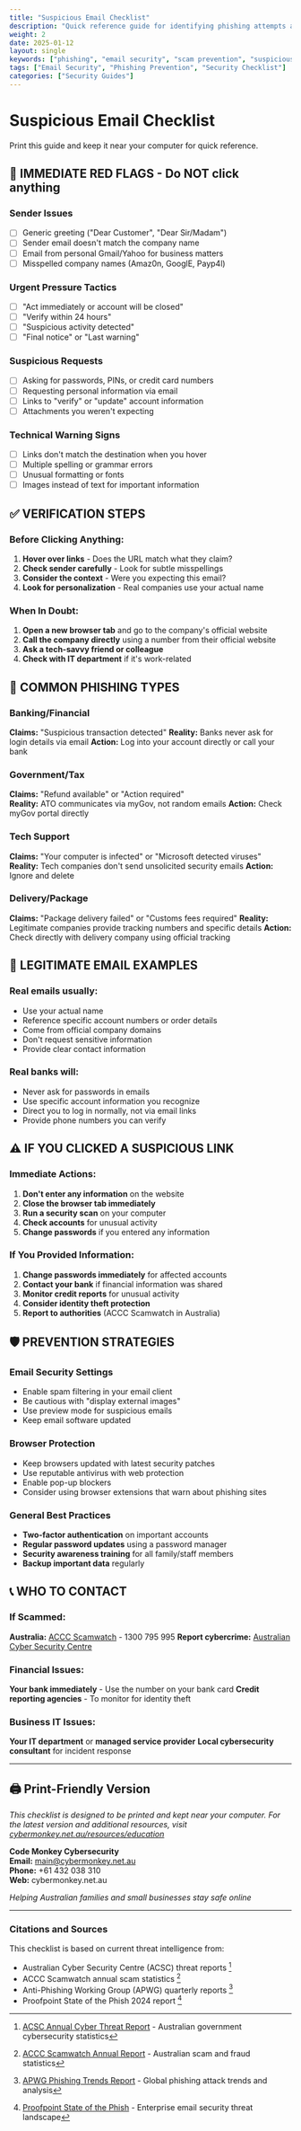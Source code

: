 ```yaml
---
title: "Suspicious Email Checklist"
description: "Quick reference guide for identifying phishing attempts and suspicious emails"
weight: 2
date: 2025-01-12
layout: single
keywords: ["phishing", "email security", "scam prevention", "suspicious email", "cybersecurity checklist"]
tags: ["Email Security", "Phishing Prevention", "Security Checklist"]
categories: ["Security Guides"]
---
```


# Suspicious Email Checklist

Print this guide and keep it near your computer for quick reference.

## 🚩 **IMMEDIATE RED FLAGS** - Do NOT click anything

### **Sender Issues**
- [ ] Generic greeting ("Dear Customer", "Dear Sir/Madam")
- [ ] Sender email doesn't match the company name
- [ ] Email from personal Gmail/Yahoo for business matters
- [ ] Misspelled company names (Amaz0n, GooglE, Payp4l)

### **Urgent Pressure Tactics**
- [ ] "Act immediately or account will be closed"
- [ ] "Verify within 24 hours"
- [ ] "Suspicious activity detected"
- [ ] "Final notice" or "Last warning"

### **Suspicious Requests**
- [ ] Asking for passwords, PINs, or credit card numbers
- [ ] Requesting personal information via email
- [ ] Links to "verify" or "update" account information
- [ ] Attachments you weren't expecting

### **Technical Warning Signs**
- [ ] Links don't match the destination when you hover
- [ ] Multiple spelling or grammar errors
- [ ] Unusual formatting or fonts
- [ ] Images instead of text for important information

## ✅ **VERIFICATION STEPS**

### **Before Clicking Anything:**
1. **Hover over links** - Does the URL match what they claim?
2. **Check sender carefully** - Look for subtle misspellings
3. **Consider the context** - Were you expecting this email?
4. **Look for personalization** - Real companies use your actual name

### **When In Doubt:**
1. **Open a new browser tab** and go to the company's official website
2. **Call the company directly** using a number from their official website
3. **Ask a tech-savvy friend or colleague**
4. **Check with IT department** if it's work-related

## 🏦 **COMMON PHISHING TYPES**

### **Banking/Financial**
**Claims:** "Suspicious transaction detected"
**Reality:** Banks never ask for login details via email
**Action:** Log into your account directly or call your bank

### **Government/Tax**
**Claims:** "Refund available" or "Action required"  
**Reality:** ATO communicates via myGov, not random emails
**Action:** Check myGov portal directly

### **Tech Support**
**Claims:** "Your computer is infected" or "Microsoft detected viruses"
**Reality:** Tech companies don't send unsolicited security emails
**Action:** Ignore and delete

### **Delivery/Package**
**Claims:** "Package delivery failed" or "Customs fees required"
**Reality:** Legitimate companies provide tracking numbers and specific details
**Action:** Check directly with delivery company using official tracking

## 📧 **LEGITIMATE EMAIL EXAMPLES**

### **Real emails usually:**
- Use your actual name
- Reference specific account numbers or order details
- Come from official company domains
- Don't request sensitive information
- Provide clear contact information

### **Real banks will:**
- Never ask for passwords in emails
- Use specific account information you recognize
- Direct you to log in normally, not via email links
- Provide phone numbers you can verify

## ⚠️ **IF YOU CLICKED A SUSPICIOUS LINK**

### **Immediate Actions:**
1. **Don't enter any information** on the website
2. **Close the browser tab immediately**
3. **Run a security scan** on your computer
4. **Check accounts** for unusual activity
5. **Change passwords** if you entered any information

### **If You Provided Information:**
1. **Change passwords immediately** for affected accounts
2. **Contact your bank** if financial information was shared
3. **Monitor credit reports** for unusual activity
4. **Consider identity theft protection**
5. **Report to authorities** (ACCC Scamwatch in Australia)

## 🛡️ **PREVENTION STRATEGIES**

### **Email Security Settings**
- Enable spam filtering in your email client
- Be cautious with "display external images"
- Use preview mode for suspicious emails
- Keep email software updated

### **Browser Protection**
- Keep browsers updated with latest security patches
- Use reputable antivirus with web protection
- Enable pop-up blockers
- Consider using browser extensions that warn about phishing sites

### **General Best Practices**
- **Two-factor authentication** on important accounts
- **Regular password updates** using a password manager
- **Security awareness training** for all family/staff members
- **Backup important data** regularly

## 📞 **WHO TO CONTACT**

### **If Scammed:**
**Australia:** [ACCC Scamwatch](https://scamwatch.accc.gov.au) - 1300 795 995
**Report cybercrime:** [Australian Cyber Security Centre](https://cyber.gov.au)

### **Financial Issues:**
**Your bank immediately** - Use the number on your bank card
**Credit reporting agencies** - To monitor for identity theft

### **Business IT Issues:**
**Your IT department** or **managed service provider**
**Local cybersecurity consultant** for incident response

---

## **🖨️ Print-Friendly Version**

*This checklist is designed to be printed and kept near your computer. For the latest version and additional resources, visit [cybermonkey.net.au/resources/education](https://cybermonkey.net.au/resources/education)*

**Code Monkey Cybersecurity**  
**Email:** main@cybermonkey.net.au  
**Phone:** +61 432 038 310  
**Web:** cybermonkey.net.au  

*Helping Australian families and small businesses stay safe online*

---

### Citations and Sources

This checklist is based on current threat intelligence from:
- Australian Cyber Security Centre (ACSC) threat reports [^1]
- ACCC Scamwatch annual scam statistics [^2]  
- Anti-Phishing Working Group (APWG) quarterly reports [^3]
- Proofpoint State of the Phish 2024 report [^4]

[^1]: [ACSC Annual Cyber Threat Report](https://cyber.gov.au/about-us/reports-and-statistics/acsc-annual-cyber-threat-report) - Australian government cybersecurity statistics
[^2]: [ACCC Scamwatch Annual Report](https://scamwatch.accc.gov.au/about-scamwatch/scam-statistics) - Australian scam and fraud statistics  
[^3]: [APWG Phishing Trends Report](https://apwg.org/trendsreports/) - Global phishing attack trends and analysis
[^4]: [Proofpoint State of the Phish](https://proofpoint.com/us/resources/threat-reports/state-of-phish) - Enterprise email security threat landscape